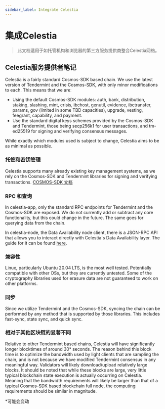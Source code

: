 ```yaml
---
sidebar_label: Integrate Celestia
---
```


# 集成Celestia

> 此文档适用于如托管机构和浏览器的第三方服务提供商整合Celestia网络。

## Celestia服务提供者笔记

Celestia is a fairly standard Cosmos-SDK based chain. We use the latest version of Tendermint and the Cosmos-SDK, with only minor modifications to each. This means that we are:

- Using the default Cosmos-SDK modules: auth, bank, distribution, staking, slashing, mint, crisis, ibchost, genutil, evidence, ibctransfer, params, gov (limited in some TBD capacities), upgrade, vesting, feegrant, capability, and payment.
- Use the standard digital keys schemes provided by the Cosmos-SDK and Tendermint, those being secp256k1 for user transactions, and tm-ed25519 for signing and verifying consensus messages.

While exactly which modules used is subject to change, Celestia aims to be as minimal as possible.

### 托管和密钥管理

Celestia supports many already existing key management systems, as we rely on the Cosmos-SDK and Tendermint libraries for signing and verifying transactions. [COSMOS-SDK 文档](https://docs.cosmos.network/master/basics/accounts.html#keys-accounts-addresses-and-signatures)

### RPC 和查询

In celestia-app, only the standard RPC endpoints for Tendermint and the Cosmos-SDK are exposed. We do not currently add or subtract any core functionality, but this could change in the future. The same goes for querying data from the chain.

In celestia-node, the Data Availability node client, there is a JSON-RPC API that allows you to interact directly with Celestia's Data Availability layer. The guide for it can be found [here](https://docs.celestia.org/developers/node-tutorial).

### 兼容性

Linux, particularly Ubuntu 20.04 LTS, is the most well tested. Potentially compatible with other OSs, but they are currently untested. Some of the cryptography libraries used for erasure data are not guaranteed to work on other platforms.

### 同步

Since we utilize Tendermint and the Cosmos-SDK, syncing the chain can be performed by any method that is supported by those libraries. This includes fast-sync, state sync, and quick sync.

### 相对于其他区块链的显著不同

Relative to other Tendermint based chains, Celestia will have significantly longer blocktimes of around 30* seconds. The reason behind this block time is to optimize the bandwidth used by light clients that are sampling the chain, and is not because we have modified Tendermint consensus in any meaningful way. Validators will likely download/upload relatively large blocks. It should be noted that while these blocks are large, very little typical blockchain state execution is actually occurring on Celestia. Meaning that the bandwidth requirements will likely be larger than that of a typical Cosmos-SDK based blockchain full node, the computing requirements should be similar in magnitude.

*可能会变动
